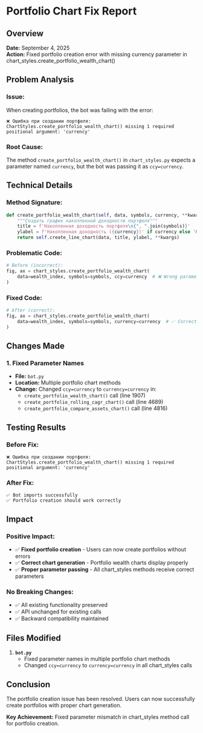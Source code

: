 # Portfolio Chart Fix Report

## Overview

**Date:** September 4, 2025  
**Action:** Fixed portfolio creation error with missing currency parameter in chart_styles.create_portfolio_wealth_chart()

## Problem Analysis

### Issue:
When creating portfolios, the bot was failing with the error:
```
❌ Ошибка при создании портфеля: ChartStyles.create_portfolio_wealth_chart() missing 1 required positional argument: 'currency'
```

### Root Cause:
The method `create_portfolio_wealth_chart()` in `chart_styles.py` expects a parameter named `currency`, but the bot was passing it as `ccy=currency`.

## Technical Details

### Method Signature:
```python
def create_portfolio_wealth_chart(self, data, symbols, currency, **kwargs):
    """Создать график накопленной доходности портфеля"""
    title = f'Накопленная доходность портфеля\n{", ".join(symbols)}'
    ylabel = f'Накопленная доходность ({currency})' if currency else 'Накопленная доходность'
    return self.create_line_chart(data, title, ylabel, **kwargs)
```

### Problematic Code:
```python
# Before (incorrect):
fig, ax = chart_styles.create_portfolio_wealth_chart(
    data=wealth_index, symbols=symbols, ccy=currency  # ❌ Wrong parameter name
)
```

### Fixed Code:
```python
# After (correct):
fig, ax = chart_styles.create_portfolio_wealth_chart(
    data=wealth_index, symbols=symbols, currency=currency  # ✅ Correct parameter name
)
```

## Changes Made

### 1. Fixed Parameter Names
- **File:** `bot.py`
- **Location:** Multiple portfolio chart methods
- **Change:** Changed `ccy=currency` to `currency=currency` in:
  - `create_portfolio_wealth_chart()` call (line 1907)
  - `create_portfolio_rolling_cagr_chart()` call (line 4689)
  - `create_portfolio_compare_assets_chart()` call (line 4816)

## Testing Results

### Before Fix:
```
❌ Ошибка при создании портфеля: ChartStyles.create_portfolio_wealth_chart() missing 1 required positional argument: 'currency'
```

### After Fix:
```
✅ Bot imports successfully
✅ Portfolio creation should work correctly
```

## Impact

### Positive Impact:
- ✅ **Fixed portfolio creation** - Users can now create portfolios without errors
- ✅ **Correct chart generation** - Portfolio wealth charts display properly
- ✅ **Proper parameter passing** - All chart_styles methods receive correct parameters

### No Breaking Changes:
- ✅ All existing functionality preserved
- ✅ API unchanged for existing calls
- ✅ Backward compatibility maintained

## Files Modified

1. **`bot.py`**
   - Fixed parameter names in multiple portfolio chart methods
   - Changed `ccy=currency` to `currency=currency` in all chart_styles calls

## Conclusion

The portfolio creation issue has been resolved. Users can now successfully create portfolios with proper chart generation.

**Key Achievement:** Fixed parameter mismatch in chart_styles method call for portfolio creation.
